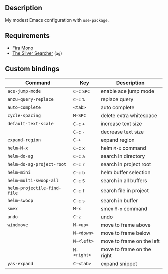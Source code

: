 ## Description

My modest Emacs configuration with `use-package`.

## Requirements

* [Fira Mono](https://fonts.google.com/specimen/Fira+Mono)
* [The Silver Searcher](https://github.com/ggreer/the_silver_searcher) (`ag`)

## Custom bindings

| Command                     | Key         | Description                |
| --------------------------- | ----------- | -------------------------- |
| `ace-jump-mode`             | `C-c` `SPC` | enable ace jump mode       |
| `anzu-query-replace`        | `C-c` `%`   | replace query              |
| `auto-complete`             | `<tab> `    | auto complete              |
| `cycle-spacing`             | `M-SPC`     | delete extra whitespace    |
| `default-text-scale`        | `C-c` `+`   | increase text size         |
|                             | `C-c` `-`   | decrease text size         |
| `expand-region`             | `C-+`       | expand region              |
| `helm-M-x`                  | `C-c` `x`   | helm `M-x` command         |
| `helm-do-ag`                | `C-c` `a`   | search in directory        |
| `helm-do-ag-project-root`   | `C-c` `r`   | search in project root     |
| `helm-mini`                 | `C-c` `b`   | helm buffer selection      |
| `helm-multi-swoop-all`      | `C-c` `S`   | search in all buffers      |
| `helm-projectile-find-file` | `C-c` `f`   | search file in project     |
| `helm-swoop`                | `C-c` `s`   | search in buffer           |
| `smex`                      | `M-x`       | smex `M-x` command         |
| `undo`                      | `C-z`       | undo                       |
| `windmove`                  | `M-<up>`    | move to frame above        |
|                             | `M-<down>`  | move to frame below        |
|                             | `M-<left>`  | move to frame on the left  |
|                             | `M-<right>` | move to frame on the right |
| `yas-expand`                | `C-<tab>`   | expand snippet             |
